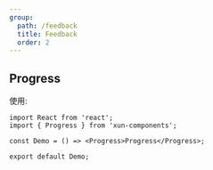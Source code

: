 ```yaml
---
group:
  path: /feedback
  title: Feedback
  order: 2
---
```


## Progress

使用:

```tsx
import React from 'react';
import { Progress } from 'xun-components';

const Demo = () => <Progress>Progress</Progress>;

export default Demo;
```
